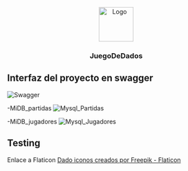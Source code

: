 <!-- PROJECT LOGO -->
<div align="center">
    <img src="https://cdn-icons-png.flaticon.com/128043647/adeecbda-dcf5-4065-b22d-757045e191aa" alt="Logo" width="80" height="80">
<h3 align="center">JuegoDeDados</h3>
</div>

## Interfaz del proyecto en swagger
![Swagger](https://github.com/Luiso-o/JuegoDeDados_SegundaFase/assets/128043647/63f467fb-d9c2-4251-b287-8c229dcbc36a)

-MiDB_partidas
![Mysql_Partidas](https://github.com/Luiso-o/JuegoDeDados_SegundaFase/assets/128043647/59e22b31-f8c9-47b2-8d2e-ae48ec58ed29)

-MiDB_jugadores
![Mysql_Jugadores](https://github.com/Luiso-o/JuegoDeDados_SegundaFase/assets/128043647/c483bd3c-0960-4935-8222-e78591078ed4)

## Testing

<p>Enlace a Flaticon <a href="https://www.flaticon.es/iconos-gratis/dado" title="dado iconos"> Dado iconos creados por Freepik - Flaticon</a></p>
